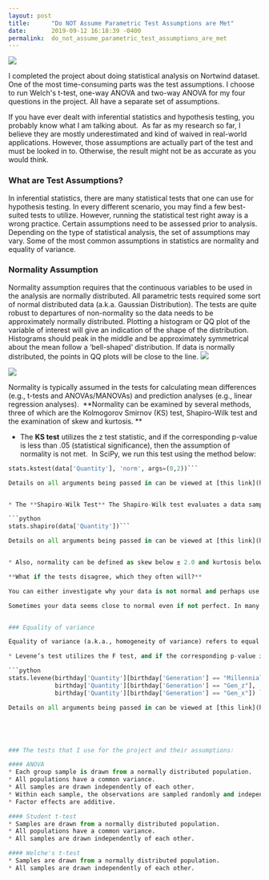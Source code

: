 ```yaml
---
layout: post
title:      "Do NOT Assume Parametric Test Assumptions are Met"
date:       2019-09-12 16:18:39 -0400
permalink:  do_not_assume_parametric_test_assumptions_are_met
---
```


![](http://www.sthda.com/sthda/RDoc/images/statistical-test-assumptions.png)

I completed the project about doing statistical analysis on Nortwind dataset. One of the most time-consuming parts was the test assumptions. I choose to run Welch's t-test, one-way ANOVA and two-way ANOVA for my four questions in the project. All have a separate set of assumptions. 

If you have ever dealt with inferential statistics and hypothesis testing, you probably know what I am talking about.  As far as my research so far, I believe they are mostly underestimated and kind of waived in real-world applications. However, those assumptions are actually part of the test and must be looked in to. Otherwise, the result might not be as accurate as you would think.

### What are Test Assumptions?

In inferential statistics, there are many statistical tests that one can use for hypothesis testing. In every different scenario, you may find a few best-suited tests to utilize. However, running the statistical test right away is a wrong practice. Certain assumptions need to be assessed prior to analysis. Depending on the type of statistical analysis, the set of assumptions may vary. Some of the most common assumptions in statistics are normality and equality of variance.

### Normality Assumption

Normality assumption requires that the continuous variables to be used in the analysis are normally distributed. All parametric tests required some sort of normal distributed data (a.k.a. Gaussian Distribution). The tests are quite robust to departures of non-normality so the data needs to be approximately normally distributed. Plotting a histogram or QQ plot of the variable of interest will give an indication of the shape of the distribution. Histograms should peak in the middle and be approximately symmetrical about the mean follow a ‘bell-shaped’ distribution. If data is normally distributed, the points in QQ plots will be close to the line.
![](https://mathbitsnotebook.com/Algebra2/Statistics/normalturqa.jpg)

![](http://onlinestatbook.com/2/advanced_graphs/graphics/qq_fig_6.jpg)


Normality is typically assumed in the tests for calculating mean differences (e.g., t-tests and ANOVAs/MANOVAs) and prediction analyses (e.g., linear regression analyses).  **Normality can be examined by several methods, three of which are the Kolmogorov Smirnov (KS) test, Shapiro-Wilk test and the examination of skew and kurtosis. ** 


* The **KS test** utilizes the z test statistic, and if the corresponding p-value is less than .05 (statistical significance), then the assumption of normality is not met.  In SciPy, we run this test using the method below:

```python  
stats.kstest(data['Quantity'], 'norm', args=(0,2))```

Details on all arguments being passed in can be viewed at [this link](https://docs.scipy.org/doc/scipy-0.14.0/reference/generated/scipy.stats.kstest.html) to the official doc.


* The **Shapiro-Wilk Test** The Shapiro-Wilk test evaluates a data sample and quantifies how likely it is that the data was drawn from a Gaussian distribution, named for Samuel Shapiro and Martin Wilk. The shapiro() SciPy function will calculate the Shapiro-Wilk on a given dataset. The function returns both the W-statistic calculated by the test and the p-value.

```python
stats.shapiro(data['Quantity'])```

Details on all arguments being passed in can be viewed at [this link](https://docs.scipy.org/doc/scipy/reference/generated/scipy.stats.shapiro.html) to the official doc.


* Also, normality can be defined as skew below ± 2.0 and kurtosis below ± 7.0, and if the observed values exceed these boundaries, then the assumption of normality is not met. 

**What if the tests disagree, which they often will?**

You can either investigate why your data is not normal and perhaps use data preparation techniques to make the data more normal. I would recommend only removing some of the outliers but not performing other methods such as scaling and normalization. If that does not work you can start looking into the use of nonparametric statistical methods instead of the parametric methods. Monte Carlo Simulations is one of them. 

Sometimes your data seems close to normal even if not perfect. In many situations like that, you can treat your data as though it is Gaussian and proceed with your chosen parametric statistical methods.


### Equality of variance

Equality of variance (a.k.a., homogeneity of variance) refers to equal variances across different groups or samples.  Equality of variance is usually required for testing mean differences on an independent grouping variable (e.g., t-tests and analyses of variance – ANOVAs/MANOVAs). Equality of variance can be assessed by utilizing Levene’s test for each continuous, dependent variable.  

* Levene’s test utilizes the F test, and if the corresponding p-value is less than .05 (statistical significance), then the assumption of the equality of variance is not met.

```python
stats.levene(birthday['Quantity'][birthday['Generation'] == "Millennial"],
             birthday['Quantity'][birthday['Generation'] == "Gen_z"],
             birthday['Quantity'][birthday['Generation'] == "Gen_x"]) ```

Details on all arguments being passed in can be viewed at [this link](https://docs.scipy.org/doc/scipy-0.14.0/reference/generated/scipy.stats.levene.html) to the official doc.





### The tests that I use for the project and their assumptions:

#### ANOVA 
* Each group sample is drawn from a normally distributed population.
* All populations have a common variance.
* All samples are drawn independently of each other.
* Within each sample, the observations are sampled randomly and independently of each other.
* Factor effects are additive.

#### Student t-test
* Samples are drawn from a normally distributed population.
* All populations have a common variance.
* All samples are drawn independently of each other.

#### Welche's t-test
* Samples are drawn from a normally distributed population.
* All samples are drawn independently of each other.


